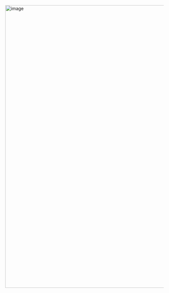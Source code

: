 <img width="1440" height="900" alt="image" src="https://github.com/user-attachments/assets/b69b5bac-0b87-40ac-9866-39a25f64ffe8" />
